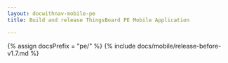 ```yaml
---
layout: docwithnav-mobile-pe
title: Build and release ThingsBoard PE Mobile Application

---
```


{% assign docsPrefix = "pe/" %}
{% include docs/mobile/release-before-v1.7.md %}
